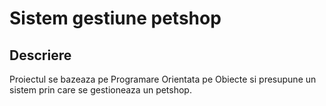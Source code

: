 # Sistem gestiune petshop

## Descriere

Proiectul se bazeaza pe Programare Orientata pe Obiecte si presupune un sistem prin care se gestioneaza un petshop.
